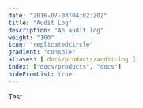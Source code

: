 ```yaml
---
date: "2016-07-03T04:02:20Z"
title: "Audit Log"
description: "An audit log"
weight: "100"
icon: "replicatedCircle"
gradient: "console"
aliases: [ docs/products/audit-log ]
index: ["docs/products", "docs"]
hideFromList: true
---
```


Test
